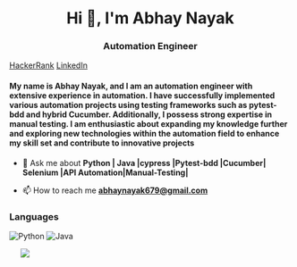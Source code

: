 <h1 align="center">Hi 👋, I'm Abhay Nayak</h1>
<h3 align="center">Automation Engineer</h3>

[HackerRank](https://www.hackerrank.com/profile/abhaynayak679)
[LinkedIn](https://www.linkedin.com/in/abhay-nayak-aa9741173)

#### My name is Abhay Nayak, and I am an automation engineer with extensive experience in automation. I have successfully implemented various automation projects using testing frameworks such as pytest-bdd and hybrid Cucumber. Additionally, I possess strong expertise in manual testing. I am enthusiastic about expanding my knowledge further and exploring new technologies within the automation field to enhance my skill set and contribute to innovative projects

- 💬 Ask me about **Python | Java |cypress |Pytest-bdd |Cucumber| Selenium |API Automation|Manual-Testing|**

- 📫 How to reach me **abhaynayak679@gmail.com**

### Languages

![Python](https://img.shields.io/badge/-Python-000?&logo=Python)
![Java](https://img.shields.io/badge/-java-000?&logo=java)


<a style="padding:20px"> <img src="https://github-readme-stats.vercel.app/api/top-langs/?username=abhay123nayak&hide=SCSS,less,php&bg_color=DEG&langs_count=3"></a>
